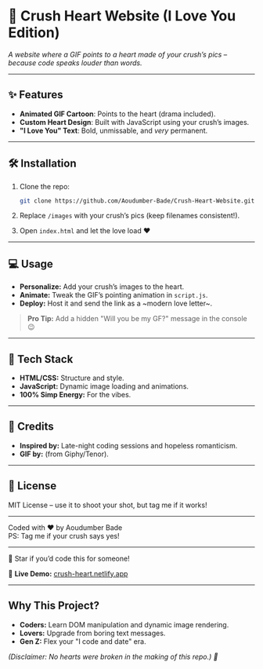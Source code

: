 # 💞 Crush Heart Website (I Love You Edition)  
*A website where a GIF points to a heart made of your crush’s pics – because code speaks louder than words.*   

---

## ✨ **Features**  
- **Animated GIF Cartoon**: Points to the heart (drama included).  
- **Custom Heart Design**: Built with JavaScript using your crush’s images.  
- **"I Love You" Text**: Bold, unmissable, and *very* permanent.  

---

## 🛠️ **Installation**  
1. Clone the repo:  
   ```bash  
   git clone https://github.com/Aoudumber-Bade/Crush-Heart-Website.git

2. Replace `/images` with your crush’s pics (keep filenames consistent!).

3. Open `index.html` and let the love load ❤️

---

## 💻 Usage

- **Personalize:** Add your crush’s images to the heart.
- **Animate:** Tweak the GIF’s pointing animation in `script.js`.
- **Deploy:** Host it and send the link as a ~modern love letter~.

> **Pro Tip:** Add a hidden "Will you be my GF?" message in the console 😉

---

## 🔧 Tech Stack

- **HTML/CSS:** Structure and style.
- **JavaScript:** Dynamic image loading and animations.
- **100% Simp Energy:** For the vibes.

---

## 🤝 Credits

- **Inspired by:** Late-night coding sessions and hopeless romanticism.
- **GIF by:** (from Giphy/Tenor).

---

## 📄 License

MIT License – use it to shoot your shot, but tag me if it works!

---

Coded with ❤️ by Aoudumber Bade  
PS: Tag me if your crush says yes!

---

🚀 Star if you’d code this for someone!

🔗 **Live Demo:** [crush-heart.netlify.app](https://crush-heart.netlify.app/)

---

## Why This Project?

- **Coders:** Learn DOM manipulation and dynamic image rendering.
- **Lovers:** Upgrade from boring text messages.
- **Gen Z:** Flex your "I code and date" era.

*(Disclaimer: No hearts were broken in the making of this repo.) 🫶*

